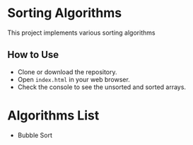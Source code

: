 # Sorting Algorithms

This project implements various sorting algorithms

## How to Use

- Clone or download the repository.
- Open `index.html` in your web browser.
- Check the console to see the unsorted and sorted arrays.

# Algorithms List

- Bubble Sort
